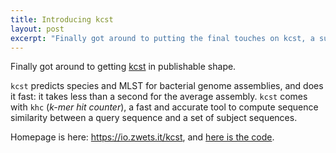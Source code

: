 ```yaml
---
title: Introducing kcst
layout: post
excerpt: "Finally got around to putting the final touches on kcst, a sub-second bacterial genome typer."
---
```


Finally got around to getting [kcst](https://io.zwets.it/kcst) in publishable shape.

`kcst` predicts species and MLST for bacterial genome assemblies, and does it fast: it
takes less than a second for the average assembly.
`kcst` comes with `khc` (_k-mer hit counter_), a fast and accurate tool to compute
sequence similarity between a query sequence and a set of subject sequences.

Homepage is here: <https://io.zwets.it/kcst>, and [here is the code](https://github.com/zwets/kcst).


